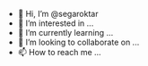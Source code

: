 - 👋 Hi, I’m @segaroktar
- 👀 I’m interested in ...
- 🌱 I’m currently learning ...
- 💞️ I’m looking to collaborate on ...
- 📫 How to reach me ...

<!---
segaroktar/segaroktar is a ✨ special ✨ repository because its `README.md` (this file) appears on your GitHub profile.
You can click the Preview link to take a look at your changes.
--->
